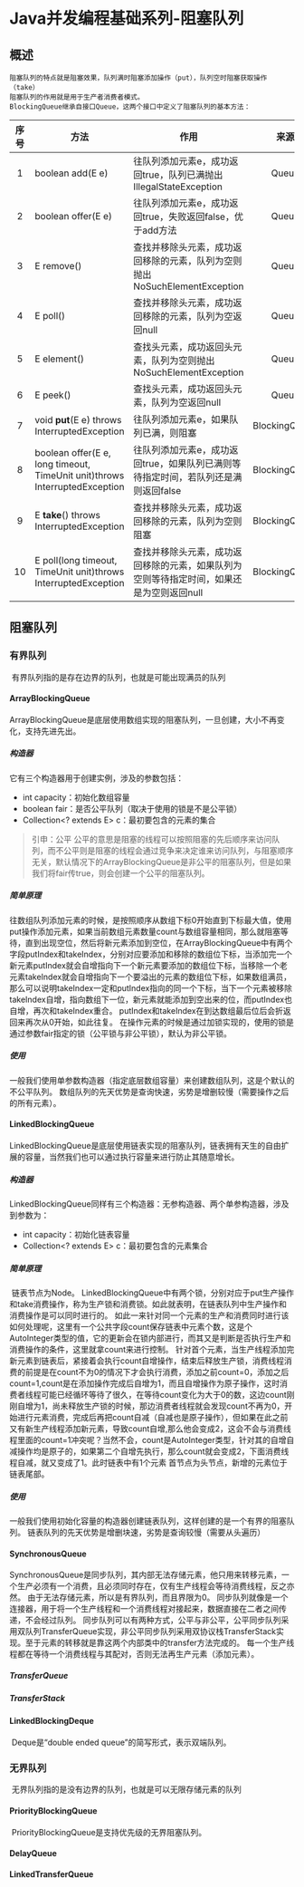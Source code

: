# Java并发编程基础系列-阻塞队列
## 概述
    阻塞队列的特点就是阻塞效果，队列满时阻塞添加操作（put），队列空时阻塞获取操作（take）
    阻塞队列的作用就是用于生产者消费者模式。
    BlockingQueue继承自接口Queue，这两个接口中定义了阻塞队列的基本方法：

| 序号 | 方法                                                         | 作用                                                         |     来源      |
| :--: | ------------------------------------------------------------ | ------------------------------------------------------------ | :-----------: |
|  1   | boolean add(E e)                                             | 往队列添加元素e，成功返回true，队列已满抛出IllegalStateException |     Queue     |
|  2   | boolean offer(E e)                                           | 往队列添加元素e，成功返回true，失败返回false，优于add方法    |     Queue     |
|  3   | E remove()                                                   | 查找并移除头元素，成功返回移除的元素，队列为空则抛出NoSuchElementException |     Queue     |
|  4   | E poll()                                                     | 查找并移除头元素，成功返回移除的元素，队列为空返回null       |     Queue     |
|  5   | E element()                                                  | 查找头元素，成功返回头元素，队列为空则抛出NoSuchElementException |     Queue     |
|  6   | E peek()                                                     | 查找头元素，成功返回头元素，队列为空返回null                 |     Queue     |
|  7   | void **put**(E e) throws InterruptedException                | 往队列添加元素e，如果队列已满，则阻塞                        | BlockingQueue |
|  8   | boolean offer(E e, long timeout, TimeUnit unit)throws InterruptedException | 往队列添加元素e，成功返回true，如果队列已满则等待指定时间，若队列还是满则返回false | BlockingQueue |
|  9   | E **take**() throws InterruptedException                     | 查找并移除头元素，成功返回移除的元素，队列为空则阻塞         | BlockingQueue |
|  10  | E poll(long timeout, TimeUnit unit)throws InterruptedException | 查找并移除头元素，成功返回移除的元素，如果队列为空则等待指定时间，如果还是为空则返回null | BlockingQueue |

## 阻塞队列
### 有界队列
​	有界队列指的是存在边界的队列，也就是可能出现满员的队列
#### ArrayBlockingQueue
​	ArrayBlockingQueue是底层使用数组实现的阻塞队列，一旦创建，大小不再变化，支持先进先出。
##### 构造器
它有三个构造器用于创建实例，涉及的参数包括：
- int capacity：初始化数组容量
- boolean fair：是否公平队列（取决于使用的锁是不是公平锁）
- Collection<? extends E> c：最初要包含的元素的集合
> 引申：公平
  	公平的意思是阻塞的线程可以按照阻塞的先后顺序来访问队列，而不公平则是阻塞的线程会通过竞争来决定谁来访问队列，与阻塞顺序无关，默认情况下的ArrayBlockingQueue是非公平的阻塞队列，但是如果我们将fair传true，则会创建一个公平的阻塞队列。
##### 简单原理
​	往数组队列添加元素的时候，是按照顺序从数组下标0开始直到下标最大值，使用put操作添加元素，如果当前数组元素数量count与数组容量相同，那么就阻塞等待，直到出现空位，然后将新元素添加到空位，在ArrayBlockingQueue中有两个字段putIndex和takeIndex，分别对应要添加和移除的数组位下标，当添加完一个新元素putIndex就会自增指向下一个新元素要添加的数组位下标，当移除一个老元素takeIndex就会自增指向下一个要溢出的元素的数组位下标，如果数组满员，那么可以说明takeIndex一定和putIndex指向的同一个下标，当下一个元素被移除takeIndex自增，指向数组下一位，新元素就能添加到空出来的位，而putIndex也自增，再次和takeIndex重合。
	putIndex和takeIndex在到达数组最后位后会折返回来再次从0开始，如此往复。
	在操作元素的时候是通过加锁实现的，使用的锁是通过参数fair指定的锁（公平锁与非公平锁），默认为非公平锁。
##### 使用
​	一般我们使用单参数构造器（指定底层数组容量）来创建数组队列，这是个默认的不公平队列。
	数组队列的先天优势是查询快速，劣势是增删较慢（需要操作之后的所有元素）。
#### LinkedBlockingQueue
​	LinkedBlockingQueue是底层使用链表实现的阻塞队列，链表拥有天生的自由扩展的容量，当然我们也可以通过执行容量来进行防止其随意增长。
##### 构造器
​	LinkedBlockingQueue同样有三个构造器：无参构造器、两个单参构造器，涉及到参数为：
- int capacity：初始化链表容量
- Collection<? extends E> c：最初要包含的元素集合
##### 简单原理
​	链表节点为Node。
	LinkedBlockingQueue中有两个锁，分别对应于put生产操作和take消费操作，称为生产锁和消费锁。如此就表明，在链表队列中生产操作和消费操作是可以同时进行的。
	如此一来针对同一个元素的生产和消费同时进行该如何处理呢，这里有一个公共字段count保存链表中元素个数，这是个AutoInteger类型的值，它的更新会在锁内部进行，而其又是判断是否执行生产和消费操作的条件，这里就拿count来进行控制。
	针对首个元素，当生产线程添加完新元素到链表后，紧接着会执行count自增操作，结束后释放生产锁，消费线程消费的前提是在count不为0的情况下才会执行消费，添加之前count=0，添加之后count=1,count是在添加操作完成后自增为1，而且自增操作为原子操作，这时消费者线程可能已经循环等待了很久，在等待count变化为大于0的数，这边count刚刚自增为1，尚未释放生产锁的时候，那边消费者线程就会发现count不再为0，开始进行元素消费，完成后再把count自减（自减也是原子操作），但如果在此之前又有新生产线程添加新元素，导致count自增,那么他会变成2，这会不会与消费线程里面的count=1冲突呢？当然不会，count是AutoInteger类型，针对其的自增自减操作均是原子的，如果第二个自增先执行，那么count就会变成2，下面消费线程自减，就又变成了1。此时链表中有1个元素
	首节点为头节点，新增的元素位于链表尾部。
##### 使用
​	一般我们使用初始化容量的构造器创建链表队列，这样创建的是一个有界的阻塞队列。
	链表队列的先天优势是增删块速，劣势是查询较慢（需要从头遍历）
#### SynchronousQueue
​	SynchronousQueue是同步队列，其内部无法存储元素，他只用来转移元素，一个生产必须有一个消费，且必须同时存在，仅有生产线程会等待消费线程，反之亦然。
	由于无法存储元素，所以是有界队列，而且界限为0。
	同步队列就像是一个连接器，用于将一个生产线程和一个消费线程对接起来，数据直接在二者之间传递，不会经过队列。
	同步队列可以有两种方式，公平与非公平，公平同步队列采用双队列TransferQueue实现，非公平同步队列采用双协议栈TransferStack实现。至于元素的转移就是靠这两个内部类中的transfer方法完成的。
	每一个生产线程都在等待一个消费线程与其配对，否则无法再生产元素（添加元素）。
##### TransferQueue

##### TransferStack

#### LinkedBlockingDeque
​	Deque是“double ended queue”的简写形式，表示双端队列。
### 无界队列
​	无界队列指的是没有边界的队列，也就是可以无限存储元素的队列
#### PriorityBlockingQueue
​	PriorityBlockingQueue是支持优先级的无界阻塞队列。

#### DelayQueue

#### LinkedTransferQueue